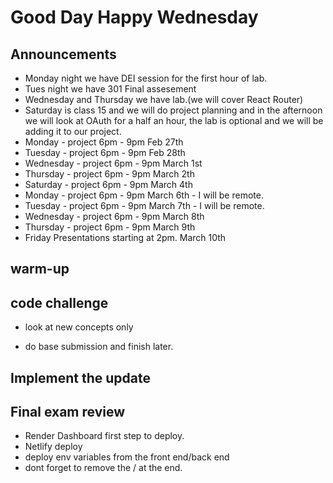 # Good Day Happy Wednesday

## Announcements

- Monday night we have DEI session for the first hour of lab.
- Tues night we have 301 Final assesement
- Wednesday and Thursday we have lab.(we will cover React Router)
- Saturday is class 15 and we will do project planning and in the afternoon
   we will look at OAuth for a half an hour, the lab is optional and we will
   be adding it to our project.
- Monday  - project 6pm - 9pm Feb 27th
- Tuesday - project 6pm - 9pm Feb 28th
- Wednesday - project 6pm - 9pm March 1st
- Thursday - project 6pm - 9pm March 2th
- Saturday - project 6pm - 9pm March 4th
- Monday - project 6pm - 9pm March 6th - I will be remote.
- Tuesday  - project 6pm - 9pm March 7th - I will be remote.
- Wednesday - project 6pm - 9pm March 8th
- Thursday - project 6pm - 9pm March 9th
- Friday Presentations starting at 2pm. March 10th


## warm-up

## code challenge

- look at new concepts only

- do base submission and finish later.

## Implement the update

## Final exam review

- Render Dashboard first step to deploy.
- Netlify deploy
- deploy env variables from the front end/back end
- dont forget to remove the / at the end.
